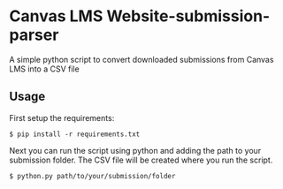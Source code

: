 # Canvas LMS Website-submission-parser

A simple python script to convert downloaded submissions from Canvas LMS into a CSV file

## Usage

First setup the requirements:

```
$ pip install -r requirements.txt
```

Next you can run the script using python and adding the path to your submission folder. The CSV file will be created where you run the script.

```
$ python.py path/to/your/submission/folder
```
